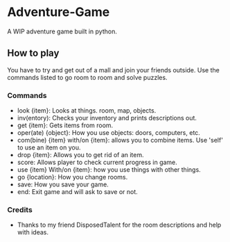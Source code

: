 # Adventure-Game
A WIP adventure game built in python.

## How to play
You have to try and get out of a mall and join your friends outside. Use the commands listed to go room to room and solve puzzles.

### Commands
- look {item}: Looks at things. room, map, objects.
- inv(entory): Checks your inventory and prints descriptions out.
- get {item}: Gets items from room.
- oper(ate) {object}: How you use objects: doors, computers, etc.
- com(bine) {item} with/on {item}: allows you to combine items. Use 'self' to use an item on you.
- drop {item}: Allows you to get rid of an item.
- score: Allows player to check current progress in game.
- use {item} With/on {item}: how you use things with other things.
- go {location}: How you change rooms.
- save: How you save your game.
- end: Exit game and will ask to save or not.

### Credits
- Thanks to my friend DisposedTalent for the room descriptions and help with ideas.

